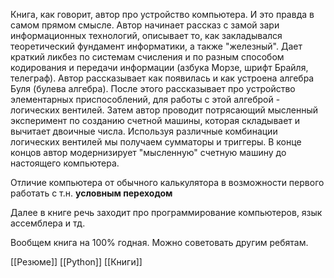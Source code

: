 Книга, как говорит, автор про устройство компьютера. И это правда в самом прямом смысле.
Автор начинает рассказ с замой зари информационных технологий, описывает то, как закладывался теоретический фундамент информатики, а также "железный". Дает краткий ликбез по системам счисления и по разным способом кодирования и передачи информации (азбука Морзе, шрифт Брайля, телеграф).
Автор рассказывает как появилась и как устроена алгебра Буля (булева алгебра). После этого рассказывает про устройство элементарных приспособлений, для работы с этой алгеброй - логических вентилей.
Затем автор проводит потрясающий мысленный эксперимент по созданию счетной машины, которая складывает и вычитает двоичные числа. Используя различные комбинации логических вентилей мы получаем сумматоры и триггеры.
В конце концов автор модернизирует "мысленную" счетную машину до настоящего компьютера. 

Отличие компьютера от обычного калькулятора в возможности первого работать с т.н. **условным переходом** 

Далее в книге речь заходит про программирование компьютеров, язык ассемблера и тд.

Вообщем книга на 100% годная. Можно советовать другим ребятам.

[[Резюме]]
[[Python]]
[[Книги]]
